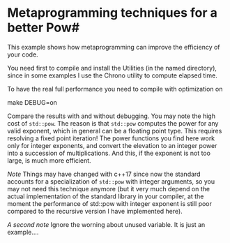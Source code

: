 # Metaprogramming techniques for a better Pow#

This example shows how metaprogramming can improve the efficiency of
your code.  

You need first to compile and install the Utilities (in the named directory), since in some examples I use the Chrono utility to compute elapsed time.

To have the real full performance you need to compile with optimization on

make DEBUG=on

Compare the results with and without debugging. You may note the high cost of `std::pow`. The reason is that `std::pow` computes the power for any valid exponent, which in general can be a floating point type. This requires resolving a fixed point iteration! The power functions you find here work only for integer exponents, and convert the elevation to an integer power into a succession of multiplications. And this, if the exponent is not too large, is much more efficient. 

*Note* Things may have changed with c++17 since now the standard accounts for a specialization of `std::pow` with integer arguments, so you may not need this technique anymore (but it very much depend on the actual implementation of the standard library in your compiler, at the moment the performance of std::pow with integer exponent is still poor compared to the recursive version I have implemented here).

*A second note* Ignore the worning about unused variable. It is just an example....
